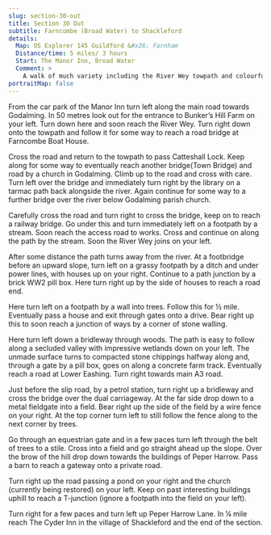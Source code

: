 ```yaml
---
slug: section-30-out
title: Section 30 Out
subtitle: Farncombe (Broad Water) to Shackleford
details:
  Map: OS Explorer 145 Guildford &#x26; Farnham
  Distance/time: 5 miles/ 3 hours
  Start: The Manor Inn, Broad Water
  Comment: >
    A walk of much variety including the River Wey towpath and colourful canal boats, winding woodland walks and some interesting churches.
portraitMap: false
---
```

From the car park of the Manor Inn turn left along the main road towards Godalming. In 50 metres look out for the entrance to Bunker’s Hill Farm on your left. Turn down here and soon reach the River Wey. Turn right down onto the towpath and follow it for some way to reach a road bridge at Farncombe Boat House.

Cross the road and return to the towpath to pass Catteshall Lock. Keep along for some way to eventually reach another bridge(Town Bridge) and road by a church in Godalming. Climb up to the road and cross with care. Turn left over the bridge and immediately turn right by the library on a tarmac path back alongside the river. Again continue for some way to a further bridge over the river below Godalming parish church.

Carefully cross the road and turn right to cross the bridge, keep on to reach a railway bridge. Go under this and turn immediately left on a footpath by a stream. Soon reach the access road to works. Cross and continue on along the path by the stream. Soon the River Wey joins on your left.

After some distance the path turns away from the river. At a footbridge before an upward slope, turn left on a grassy footpath by a ditch and under power lines, with houses up on your right. Continue to a path junction by a brick WW2 pill box. Here turn right up by the side of houses to reach a road end.

Here turn left on a footpath by a wall into trees. Follow this for ½ mile. Eventually pass a house and exit through gates onto a drive. Bear right up this to soon reach a junction of ways by a corner of stone walling.

Here turn left down a bridleway through woods. The path is easy to follow along a secluded valley with impressive wetlands down on your left. The unmade surface turns to compacted stone chippings halfway along and, through a gate by a pill box, goes on along a concrete farm track. Eventually reach a road at Lower Eashing. Turn right towards main A3 road.

Just before the slip road, by a petrol station, turn right up a bridleway and cross the bridge over the dual carriageway. At the far side drop down to a metal fieldgate into a field. Bear right up the side of the field by a wire fence on your right. At the top corner turn left to still follow the fence along to the next corner by trees.

Go through an equestrian gate and in a few paces turn left through the belt of trees to a stile. Cross into a field and go straight ahead up the slope. Over the brow of the hill drop down towards the buildings of Peper Harrow. Pass a barn to reach a gateway onto a private road.

Turn right up the road passing a pond on your right and the church (currently being restored) on your left. Keep on past interesting buildings uphill to reach a T-junction (ignore a footpath into the field on your left).

Turn right for a few paces and turn left up Peper Harrow Lane. In ¼ mile reach The Cyder Inn in the village of Shackleford and the end of the section.

